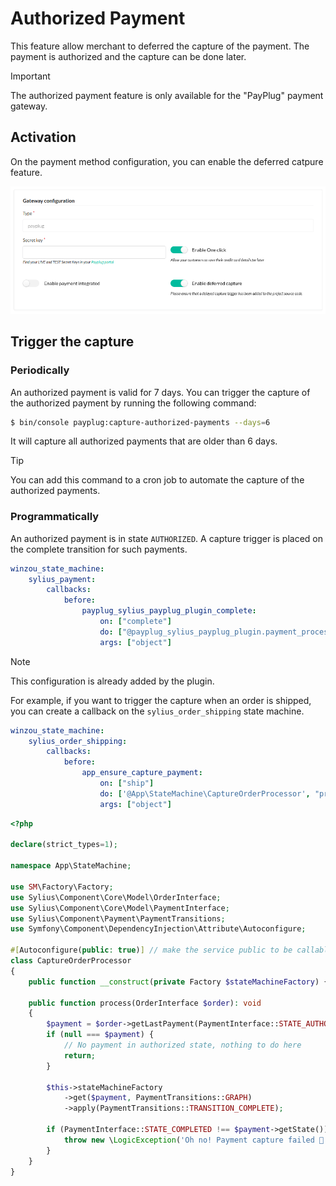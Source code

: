 # Authorized Payment

This feature allow merchant to deferred the capture of the payment. 
The payment is authorized and the capture can be done later.

> [!IMPORTANT]
> The authorized payment feature is only available for the "PayPlug" payment gateway.

## Activation

On the payment method configuration, you can enable the deferred catpure feature.

![admin_deferred_capture_feature.png](images/admin_deferred_capture_feature.png)

## Trigger the capture

### Periodically

An authorized payment is valid for 7 days.
You can trigger the capture of the authorized payment by running the following command:

```bash
$ bin/console payplug:capture-authorized-payments --days=6
```

It will capture all authorized payments that are older than 6 days.

> [!TIP]
> You can add this command to a cron job to automate the capture of the authorized payments.

### Programmatically

An authorized payment is in state `AUTHORIZED`. 
A capture trigger is placed on the complete transition for such payments.

```yaml
winzou_state_machine:
    sylius_payment:
        callbacks:
            before:
                payplug_sylius_payplug_plugin_complete:
                    on: ["complete"]
                    do: ["@payplug_sylius_payplug_plugin.payment_processing.capture", "process"]
                    args: ["object"]
```
> [!NOTE]
> This configuration is already added by the plugin.

For example, if you want to trigger the capture when an order is shipped, you can create a callback on the `sylius_order_shipping` state machine.

```yaml 
winzou_state_machine:
    sylius_order_shipping:
        callbacks:
            before:
                app_ensure_capture_payment:
                    on: ["ship"]
                    do: ['@App\StateMachine\CaptureOrderProcessor', "process"]
                    args: ["object"]
```

```php
<?php

declare(strict_types=1);

namespace App\StateMachine;

use SM\Factory\Factory;
use Sylius\Component\Core\Model\OrderInterface;
use Sylius\Component\Core\Model\PaymentInterface;
use Sylius\Component\Payment\PaymentTransitions;
use Symfony\Component\DependencyInjection\Attribute\Autoconfigure;

#[Autoconfigure(public: true)] // make the service public to be callable by winzou_state_machine
class CaptureOrderProcessor
{
    public function __construct(private Factory $stateMachineFactory) {}
    
    public function process(OrderInterface $order): void
    {
        $payment = $order->getLastPayment(PaymentInterface::STATE_AUTHORIZED);
        if (null === $payment) {
            // No payment in authorized state, nothing to do here
            return;
        }

        $this->stateMachineFactory
            ->get($payment, PaymentTransitions::GRAPH)
            ->apply(PaymentTransitions::TRANSITION_COMPLETE);

        if (PaymentInterface::STATE_COMPLETED !== $payment->getState()) {
            throw new \LogicException('Oh no! Payment capture failed 💸');
        }
    }
}
```
